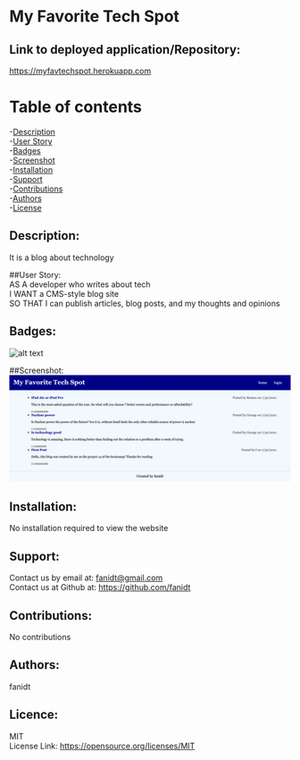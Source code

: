 # My Favorite Tech Spot

 ## Link to deployed application/Repository: <br />
  https://myfavtechspot.herokuapp.com

 # Table of contents <br />
 -[Description](#Description) <br />
 -[User Story](#UserStory) <br />
 -[Badges](#Badges) <br />
 -[Screenshot](##Screenshot) <br />
 -[Installation](#Installation) <br />
 -[Support](#Support) <br />
 -[Contributions](#Contributions) <br />
 -[Authors](#Authors) <br />
 -[License](#Licence) <br />

  ## Description: <br />
  It is a blog about technology

  ##User Story: <br />
  AS A developer who writes about tech <br />
  I WANT a CMS-style blog site <br />
  SO THAT I can publish articles, blog posts, and my thoughts and opinions
  
  ## Badges: <br />
  ![alt text](https://img.shields.io/badge/license-MIT-green)
  
  ##Screenshot: <br />
    ![alt text](./myfavtechspot.png)
  
  ## Installation: <br />
  No installation required to view the website
  
  ## Support: <br />
  Contact us by email at: fanidt@gmail.com <br />
  Contact us at Github at: https://github.com/fanidt

  ## Contributions: <br />
  No contributions

  ## Authors: <br />
  fanidt
  
  ## Licence: <br />
  MIT <br />
  License Link: https://opensource.org/licenses/MIT

